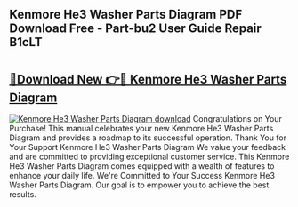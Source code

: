 ## Kenmore He3 Washer Parts Diagram PDF Download Free - Part-bu2 User Guide Repair B1cLT

# <h2><a href="http://dfm7oat.blite.top/?on=Kenmore+He3+Washer+Parts+Diagram">🔗Download New 👉🔴 Kenmore He3 Washer Parts Diagram</a></h2>

[![Kenmore He3 Washer Parts Diagram download](https://i.imgur.com/lujVjoI.png)](http://dfm7oat.blite.top/?on=Kenmore+He3+Washer+Parts+Diagram)
Congratulations on Your Purchase! This manual celebrates your new Kenmore He3 Washer Parts Diagram and provides a roadmap to its successful operation. Thank You for Your Support Kenmore He3 Washer Parts Diagram We value your feedback and are committed to providing exceptional customer service. This Kenmore He3 Washer Parts Diagram comes equipped with a wealth of features to enhance your daily life. We're Committed to Your Success Kenmore He3 Washer Parts Diagram. Our goal is to empower you to achieve the best results.

